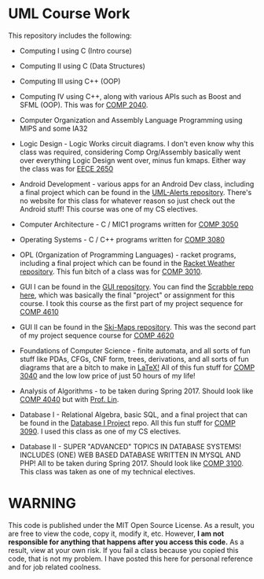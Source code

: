UML Course Work
==================

This repository includes the following:

* Computing I using C (Intro course)

* Computing II using C (Data Structures)

* Computing III using C++ (OOP)

* Computing IV using C++, along with various APIs such as Boost and SFML (OOP). This was for [COMP 2040](http://www.cs.uml.edu/ecg/index.php/Comp4spr15/Comp4spr15).

* Computer Organization and Assembly Language Programming using MIPS and some IA32

* Logic Design - Logic Works circuit diagrams. I don't even know why this class was required, considering Comp Org/Assembly basically went over everything Logic Design went over, minus fun kmaps. Either way the class was for [EECE 2650](http://faculty.uml.edu/Tricia_Chigan/Courses/16_265/LogicDesign.html)

* Android Development - various apps for an Android Dev class, including a final project which can be found in the [UML-Alerts repository](https://github.com/JasonD94/UML-Alerts). There's no website for this class for whatever reason so just check out the Android stuff! This course was one of my CS electives.

* Computer Architecture - C / MIC1 programs written for [COMP 3050](http://www.cs.uml.edu/~bill/cs305/)

* Operating Systems - C / C++ programs written for [COMP 3080](http://www.cs.uml.edu/~bill/cs308/)

* OPL (Organization of Programming Languages) - racket programs, including a final project which can be found in the [Racket Weather repository](https://github.com/oplS16projects/Racket-Weather). This fun bitch of a class was for [COMP 3010](http://www.cs.uml.edu/ecg/index.php/OPLspr16/OPLspr16).

* GUI I can be found in the [GUI repository](https://github.com/JasonD94/GUI). You can find the [Scrabble repo here](https://github.com/JasonD94/scrabble), which was basically the final "project" or assignment for this course. I took this course as the first part of my project sequence for [COMP 4610](https://teaching.cs.uml.edu/~heines/91.461/91.461-2014-15f/461home.jsp)

* GUI II can be found in the [Ski-Maps repository](https://github.com/JasonD94/Ski-Maps). This was the second part of my project sequence course for [COMP 4620](https://teaching.cs.uml.edu/~heines/91.462/91.462-2015-16s/462home.jsp)

* Foundations of Computer Science - finite automata, and all sorts of fun stuff like PDAs, CFGs, CNF form, trees, derivations, and all sorts of fun diagrams that are a bitch to make in [LaTeX!](https://www.latex-project.org/) All of this fun stuff for [COMP 3040](http://www.cs.uml.edu/~kseethar/Fall2016/COMP.3040/) and the low low price of just 50 hours of my life!

* Analysis of Algorithms - to be taken during Spring 2017. Should look like [COMP 4040](http://www.cs.uml.edu/~kdaniels/courses/ALG_404_S15.html) but with [Prof. Lin](https://www.uml.edu/Sciences/computer-science/faculty/Lin-Sirong.aspx).

* Database I - Relational Algebra, basic SQL, and a final project that can be found in the [Database I Project](https://github.com/JasonD94/Database-I-Project) repo. All this fun stuff for [COMP 3090](http://www.cs.uml.edu/~cchen/309-F16/index.html). I used this class as one of my CS electives.

* Database II - SUPER "ADVANCED" TOPICS IN DATABASE SYSTEMS! INCLUDES (ONE) WEB BASED DATABASE WRITTEN IN MYSQL AND PHP! All to be taken during Spring 2017. Should look like [COMP 3100](http://www.cs.uml.edu/~cchen/310-S16/index.html). This class was taken as one of my technical electives.

WARNING
========

This code is published under the MIT Open Source License. As a result, you are free to view the code, copy it, modify it, etc. However, **I am not responsible for anything that happens after you access this code.** As a result, view at your own risk. If you fail a class because you copied this code, that is not my problem. I have posted this here for personal reference and for job related coolness.
